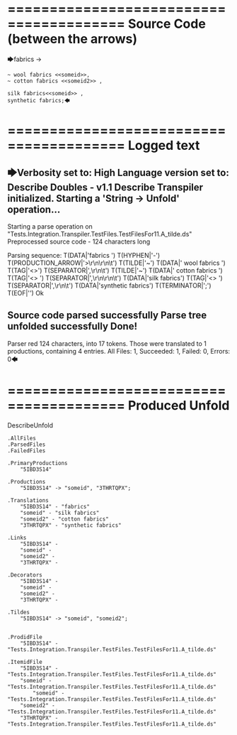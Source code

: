 ========================================
Source Code (between the arrows)
========================================

🡆fabrics ->

	~ wool fabrics <<someid>>,
	~ cotton fabrics <<someid2>> ,

	silk fabrics<<someid>> ,
	synthetic fabrics;🡄

========================================
Logged text
========================================

🡆Verbosity set to: High
Language version set to: Describe Doubles - v1.1
Describe Transpiler initialized.
Starting a 'String -> Unfold' operation...
------------------------
Starting a parse operation on "Tests.Integration.Transpiler.TestFiles.TestFilesFor11.A_tilde.ds"
Preprocessed source code - 124 characters long

Parsing sequence: T(DATA|'fabrics ') T(HYPHEN|'-') T(PRODUCTION_ARROW|'>\r\n\r\n\t') T(TILDE|'~') T(DATA|' wool fabrics ') T(TAG|'<<someid>>') T(SEPARATOR|',\r\n\t') T(TILDE|'~') T(DATA|' cotton fabrics ') T(TAG|'<<someid2>> ') T(SEPARATOR|',\r\n\r\n\t') T(DATA|'silk fabrics') T(TAG|'<<someid>> ') T(SEPARATOR|',\r\n\t') T(DATA|'synthetic fabrics') T(TERMINATOR|';') T(EOF|'<EOF>') Ok

Source code parsed successfully
Parse tree unfolded successfully
Done!
------------------------
Parser red 124 characters, into 17 tokens.
Those were translated to 1 productions, containing 4 entries.
All Files: 1, Succeeded: 1, Failed: 0, Errors: 0🡄

========================================
Produced Unfold
========================================

DescribeUnfold

    .AllFiles
    .ParsedFiles
    .FailedFiles

    .PrimaryProductions
        "5IBD3S14" 

    .Productions
        "5IBD3S14" -> "someid", "3THRTQPX";

    .Translations
        "5IBD3S14" - "fabrics"
        "someid" - "silk fabrics"
        "someid2" - "cotton fabrics"
        "3THRTQPX" - "synthetic fabrics"

    .Links
        "5IBD3S14" - 
        "someid" - 
        "someid2" - 
        "3THRTQPX" - 

    .Decorators
        "5IBD3S14" - 
        "someid" - 
        "someid2" - 
        "3THRTQPX" - 

    .Tildes
        "5IBD3S14" -> "someid", "someid2";


    .ProdidFile
        "5IBD3S14" - "Tests.Integration.Transpiler.TestFiles.TestFilesFor11.A_tilde.ds"

    .ItemidFile
        "5IBD3S14" - "Tests.Integration.Transpiler.TestFiles.TestFilesFor11.A_tilde.ds"
        "someid" - "Tests.Integration.Transpiler.TestFiles.TestFilesFor11.A_tilde.ds"
            "someid" - "Tests.Integration.Transpiler.TestFiles.TestFilesFor11.A_tilde.ds"
        "someid2" - "Tests.Integration.Transpiler.TestFiles.TestFilesFor11.A_tilde.ds"
        "3THRTQPX" - "Tests.Integration.Transpiler.TestFiles.TestFilesFor11.A_tilde.ds"

